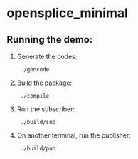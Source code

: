 # opensplice_minimal

## Running the demo:

1. Generate the codes:

        ./gencode

2. Build the package:
    
        ./compile

3. Run the subscriber:
    
        ./build/sub

4. On another terminal, run the publisher:
    
        ./build/pub